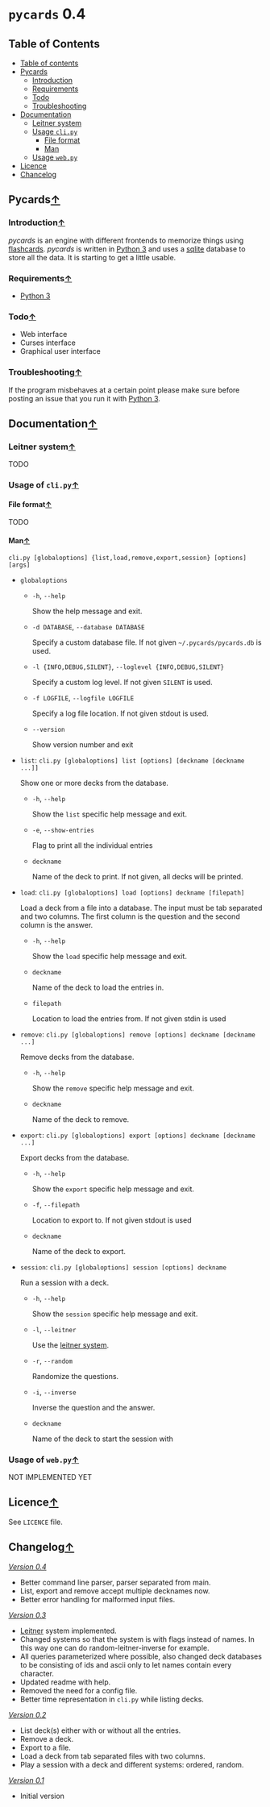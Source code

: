 `pycards` 0.4
===========
## <a name="table-of-contents"></a>Table of Contents
- [Table of contents](#table-of-contents)
- [Pycards](#pycards)
	- [Introduction](#introduction)
	- [Requirements](#requirements)
	- [Todo](#todo)
	- [Troubleshooting](#troubleshooting)
- [Documentation](#documentation)
	- [Leitner system](#leitner-system)
	- [Usage `cli.py`](#usage-cli)
		- [File format](#file-format)
		- [Man](#man-cli)
	- [Usage `web.py`](#usage-web)
- [Licence](#licence)
- [Chancelog](#changelog)

## Pycards<a href="#pycards">↑</a>
### Introduction<a href="#table-of-contents">↑</a>
*pycards* is an engine with different frontends to memorize things using
[flashcards][1]. *pycards* is written in [Python 3][2] and uses a [sqlite][3]
database to store all the data. It is starting to get a little usable.

### Requirements<a href="#table-of-contents">↑</a>
- [Python 3][2]

### Todo<a href="#table-of-contents">↑</a>
- Web interface
- Curses interface
- Graphical user interface

### Troubleshooting<a href="#table-of-contents">↑</a>
If the program misbehaves at a certain point please make sure before posting an
issue that you run it with [Python 3][2].

## Documentation<a href="#table-of-contents">↑</a>
### Leitner system<a href="#table-of-contents">↑</a>
TODO

### Usage of `cli.py`<a href="#table-of-contents">↑</a>
#### File format<a href="#table-of-contents">↑</a>
TODO

#### Man<a href="#table-of-contents">↑</a>
`cli.py [globaloptions] {list,load,remove,export,session} [options] [args]`

- `globaloptions`
	- `-h`, `--help`
	
		Show the help message and exit.
	- `-d DATABASE`, `--database DATABASE`
	
		Specify a custom database file. If not given `~/.pycards/pycards.db` is
		used.
	- `-l {INFO,DEBUG,SILENT}`, `--loglevel {INFO,DEBUG,SILENT}`
	
	  Specify a custom log level. If not given `SILENT` is used.
	- `-f LOGFILE`, `--logfile LOGFILE`
	
	  Specify a log file location. If not given stdout is used.
	- `--version`
	
		Show version number and exit
- `list`: `cli.py [globaloptions] list [options] [deckname [deckname ...]]`

	Show one or more decks from the database.
	- `-h`, `--help`
	
		Show the `list` specific help message and exit.
	- `-e`, `--show-entries`
	
		Flag to print all the individual entries
	
	- `deckname`
	
		Name of the deck to print. If not given, all decks will be printed.
- `load`:  `cli.py [globaloptions] load [options] deckname [filepath]`

	Load a deck from a file into a database. The input must be tab separated and
	two columns. The first column is the question and the second column is the
	answer.
	- `-h`, `--help`
	
		Show the `load` specific help message and exit.
	- `deckname`
	
		Name of the deck to load the entries in.
	- `filepath`
	
		Location to load the entries from. If not given stdin is used
- `remove`: `cli.py [globaloptions] remove [options] deckname [deckname ...]`

	Remove decks from the database.
	- `-h`, `--help`
	
		Show the `remove` specific help message and exit.
	- `deckname`
	
		Name of the deck to remove.
- `export`:  `cli.py [globaloptions] export [options] deckname [deckname ...]`

	Export decks from the database.
	- `-h`, `--help`
	
		Show the `export` specific help message and exit.
	- `-f`, `--filepath`
	
		Location to export to. If not given stdout is used
	- `deckname`
	
		Name of the deck to export.
- `session`: `cli.py [globaloptions] session [options] deckname`

	Run a session with a deck.
	- `-h`, `--help`
	
		Show the `session` specific help message and exit.
	- `-l`, `--leitner`
	
		Use the [leitner system][4].
	- `-r`, `--random`
	
		Randomize the questions.
	- `-i`, `--inverse`
	
		Inverse the question and the answer.
	- `deckname`
	
		Name of the deck to start the session with

### Usage of `web.py`<a href="#table-of-contents">↑</a>
NOT IMPLEMENTED YET

## Licence<a href="#table-of-contents">↑</a>
See `LICENCE` file.

## Changelog<a href="#table-of-contents">↑</a>
*[Version 0.4](https://github.com/dopefishh/pycards/releases/tag/v0.4)*
- Better command line parser, parser separated from main.
- List, export and remove accept multiple decknames now.
- Better error handling for malformed input files.

*[Version 0.3](https://github.com/dopefishh/pycards/releases/tag/v0.3)*
- [Leitner][4] system implemented.
- Changed systems so that the system is with flags instead of names. In this
  way one can do random-leitner-inverse for example.
- All queries parameterized where possible, also changed deck databases to be
  consisting of ids and ascii only to let names contain every character.
- Updated readme with help.
- Removed the need for a config file.
- Better time representation in `cli.py` while listing decks.

*[Version 0.2](https://github.com/dopefishh/pycards/releases/tag/v0.2)*
- List deck(s) either with or without all the entries.
- Remove a deck.
- Export to a file.
- Load a deck from tab separated files with two columns.
- Play a session with a deck and different systems: ordered, random.

*[Version 0.1](https://github.com/dopefishh/pycards/releases/tag/v0.1)*
- Initial version

[1]: https://en.wikipedia.org/wiki/Flashcard
[2]: https://www.python.org
[3]: https://www.sqlite.org
[4]: https://en.wikipedia.org/wiki/Leitner_system

